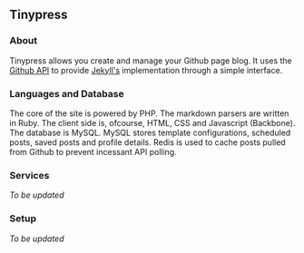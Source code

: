 ## Tinypress

### About

Tinypress allows you create and manage your Github page blog. It uses the [Github API](https://developer.github.com/) to provide [Jekyll's](http://jekyllrb.com/) implementation through a simple interface.

### Languages and Database

The core of the site is powered by PHP. The markdown parsers are written in Ruby. The client side is, ofcourse, HTML, CSS and Javascript (Backbone). The database is MySQL. MySQL stores template configurations, scheduled posts, saved posts and profile details. Redis is used to cache posts pulled from Github to prevent incessant API polling.

### Services

*To be updated*

### Setup

*To be updated*